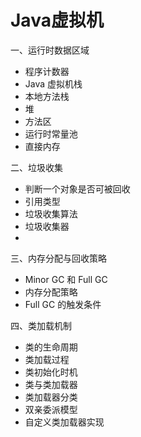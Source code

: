 # Java虚拟机
一、运行时数据区域
- 程序计数器
- Java 虚拟机栈
- 本地方法栈
- 堆
- 方法区
- 运行时常量池
- 直接内存

二、垃圾收集
- 判断一个对象是否可被回收
- 引用类型
- 垃圾收集算法
- 垃圾收集器
- 
三、内存分配与回收策略
- Minor GC 和 Full GC
- 内存分配策略
- Full GC 的触发条件

四、类加载机制
- 类的生命周期
- 类加载过程
- 类初始化时机
- 类与类加载器
- 类加载器分类
- 双亲委派模型
- 自定义类加载器实现

